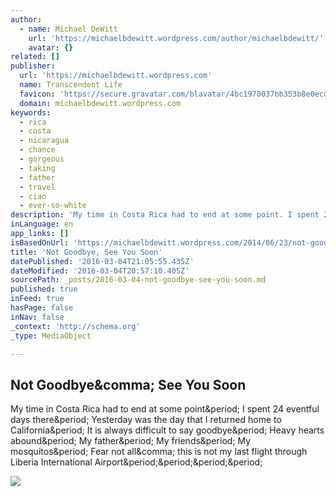 ```yaml
---
author:
  - name: Michael DeWitt
    url: 'https://michaelbdewitt.wordpress.com/author/michaelbdewitt/'
    avatar: {}
related: []
publisher:
  url: 'https://michaelbdewitt.wordpress.com'
  name: Transcendent Life
  favicon: 'https://secure.gravatar.com/blavatar/4bc1970037bb353b8e0ecdc10e5cc190?s=16'
  domain: michaelbdewitt.wordpress.com
keywords:
  - rica
  - costa
  - nicaragua
  - chance
  - gorgeous
  - taking
  - father
  - travel
  - ciao
  - ever-so-white
description: 'My time in Costa Rica had to end at some point. I spent 24 eventful days there. Yesterday was the day that I returned home to California. It is always difficult to say goodbye. Heavy hearts abound. My father. My friends. My mosquitos. Fear not all, this is not my last flight through Liberia International Airport....'
inLanguage: en
app_links: []
isBasedOnUrl: 'https://michaelbdewitt.wordpress.com/2014/06/23/not-goodbye-see-you-soon/'
title: 'Not Goodbye, See You Soon'
datePublished: '2016-03-04T21:05:55.435Z'
dateModified: '2016-03-04T20:57:10.405Z'
sourcePath: _posts/2016-03-04-not-goodbye-see-you-soon.md
published: true
inFeed: true
hasPage: false
inNav: false
_context: 'http://schema.org'
_type: MediaObject

---
```

<article style=""><h1>Not Goodbye&amp;comma; See You Soon</h1><p>My time in Costa Rica had to end at some point&amp;period; I spent 24 eventful days there&amp;period; Yesterday was the day that I returned home to California&amp;period; It is always difficult to say goodbye&amp;period; Heavy hearts abound&amp;period; My father&amp;period; My friends&amp;period; My mosquitos&amp;period; Fear not all&amp;comma; this is not my last flight through Liberia International Airport&amp;period;&amp;period;&amp;period;&amp;period;</p><img src="https://michaelbdewitt.files.wordpress.com/2014/06/img_0835.jpeg" /></article>